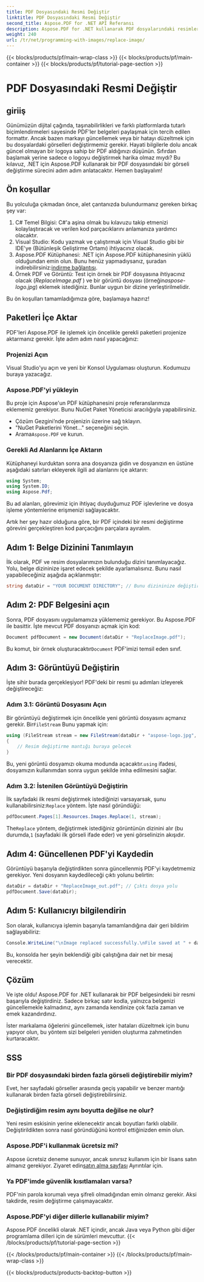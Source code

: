 ```yaml
---
title: PDF Dosyasındaki Resmi Değiştir
linktitle: PDF Dosyasındaki Resmi Değiştir
second_title: Aspose.PDF for .NET API Referansı
description: Aspose.PDF for .NET kullanarak PDF dosyalarındaki resimleri kolayca değiştirin. Adım adım talimatlar için bu kılavuzu izleyin ve PDF yönetimi becerilerinizi geliştirin.
weight: 240
url: /tr/net/programming-with-images/replace-image/
---
```


{{< blocks/products/pf/main-wrap-class >}}
{{< blocks/products/pf/main-container >}}
{{< blocks/products/pf/tutorial-page-section >}}

# PDF Dosyasındaki Resmi Değiştir

## giriiş

Günümüzün dijital çağında, taşınabilirlikleri ve farklı platformlarda tutarlı biçimlendirmeleri sayesinde PDF'ler belgeleri paylaşmak için tercih edilen formattır. Ancak bazen markayı güncellemek veya bir hatayı düzeltmek için bu dosyalardaki görselleri değiştirmemiz gerekir. Hayati bilgilerle dolu ancak güncel olmayan bir logoya sahip bir PDF aldığınızı düşünün. Sıfırdan başlamak yerine sadece o logoyu değiştirmek harika olmaz mıydı? Bu kılavuz, .NET için Aspose.PDF kullanarak bir PDF dosyasındaki bir görseli değiştirme sürecini adım adım anlatacaktır. Hemen başlayalım!

## Ön koşullar

Bu yolculuğa çıkmadan önce, alet çantanızda bulundurmanız gereken birkaç şey var:

1. C# Temel Bilgisi: C#'a aşina olmak bu kılavuzu takip etmenizi kolaylaştıracak ve verilen kod parçacıklarını anlamanıza yardımcı olacaktır.
2. Visual Studio: Kodu yazmak ve çalıştırmak için Visual Studio gibi bir IDE'ye (Bütünleşik Geliştirme Ortamı) ihtiyacınız olacak.
3.  Aspose.PDF Kütüphanesi: .NET için Aspose.PDF kütüphanesinin yüklü olduğundan emin olun. Bunu henüz yapmadıysanız, şuradan indirebilirsiniz:[indirme bağlantısı](https://releases.aspose.com/pdf/net/).
4. Örnek PDF ve Görüntü: Test için örnek bir PDF dosyasına ihtiyacınız olacak (*ReplaceImage.pdf* ) ve bir görüntü dosyası (örneğin*aspose-logo.jpg*) eklemek istediğiniz. Bunlar uygun bir dizine yerleştirilmelidir.

Bu ön koşulları tamamladığımıza göre, başlamaya hazırız! 

## Paketleri İçe Aktar

PDF'leri Aspose.PDF ile işlemek için öncelikle gerekli paketleri projenize aktarmanız gerekir. İşte adım adım nasıl yapacağınız:

### Projenizi Açın

Visual Studio'yu açın ve yeni bir Konsol Uygulaması oluşturun. Kodumuzu buraya yazacağız.

### Aspose.PDF'yi yükleyin

Bu proje için Aspose'un PDF kütüphanesini proje referanslarımıza eklememiz gerekiyor. Bunu NuGet Paket Yöneticisi aracılığıyla yapabilirsiniz. 

- Çözüm Gezgini’nde projenizin üzerine sağ tıklayın.
- "NuGet Paketlerini Yönet..." seçeneğini seçin.
-  Arama`Aspose.PDF` ve kurun.

### Gerekli Ad Alanlarını İçe Aktarın 

Kütüphaneyi kurduktan sonra ana dosyanıza gidin ve dosyanızın en üstüne aşağıdaki satırları ekleyerek ilgili ad alanlarını içe aktarın:

```csharp
using System;
using System.IO;
using Aspose.Pdf;
```

Bu ad alanları, görevimiz için ihtiyaç duyduğumuz PDF işlevlerine ve dosya işleme yöntemlerine erişmenizi sağlayacaktır.

Artık her şey hazır olduğuna göre, bir PDF içindeki bir resmi değiştirme görevini gerçekleştiren kod parçacığını parçalara ayıralım. 

## Adım 1: Belge Dizinini Tanımlayın

İlk olarak, PDF ve resim dosyalarımızın bulunduğu dizini tanımlayacağız. Yolu, belge dizininize işaret edecek şekilde ayarlamalısınız. Bunu nasıl yapabileceğiniz aşağıda açıklanmıştır:

```csharp
string dataDir = "YOUR DOCUMENT DIRECTORY"; // Bunu dizininize değiştirin
```

## Adım 2: PDF Belgesini açın

Sonra, PDF dosyasını uygulamamıza yüklememiz gerekiyor. Bu Aspose.PDF ile basittir. İşte mevcut PDF dosyanızı açmak için kod:

```csharp
Document pdfDocument = new Document(dataDir + "ReplaceImage.pdf");
```

 Bu komut, bir örnek oluşturacaktır`Document` PDF'imizi temsil eden sınıf.

## Adım 3: Görüntüyü Değiştirin

İşte sihir burada gerçekleşiyor! PDF'deki bir resmi şu adımları izleyerek değiştireceğiz:

### Adım 3.1: Görüntü Dosyasını Açın

 Bir görüntüyü değiştirmek için öncelikle yeni görüntü dosyasını açmanız gerekir. Bir`FileStream` Bunu yapmak için:

```csharp
using (FileStream stream = new FileStream(dataDir + "aspose-logo.jpg", FileMode.Open))
{
    // Resim değiştirme mantığı buraya gelecek
}
```

 Bu, yeni görüntü dosyamızı okuma modunda açacaktır.`using` ifadesi, dosyamızın kullanımdan sonra uygun şekilde imha edilmesini sağlar.

### Adım 3.2: İstenilen Görüntüyü Değiştirin

 İlk sayfadaki ilk resmi değiştirmek istediğinizi varsayarsak, şunu kullanabilirsiniz:`Replace` yöntem. İşte nasıl göründüğü:

```csharp
pdfDocument.Pages[1].Resources.Images.Replace(1, stream);
```

 The`Replace` yöntem, değiştirmek istediğiniz görüntünün dizinini alır (bu durumda,`1` (sayfadaki ilk görseli ifade eder) ve yeni görselinizin akışıdır.

## Adım 4: Güncellenen PDF'yi Kaydedin

Görüntüyü başarıyla değiştirdikten sonra güncellenmiş PDF'yi kaydetmemiz gerekiyor. Yeni dosyanın kaydedileceği çıktı yolunu belirtin:

```csharp
dataDir = dataDir + "ReplaceImage_out.pdf"; // Çıktı dosya yolu
pdfDocument.Save(dataDir);
```

## Adım 5: Kullanıcıyı bilgilendirin

Son olarak, kullanıcıya işlemin başarıyla tamamlandığına dair geri bildirim sağlayabiliriz:

```csharp
Console.WriteLine("\nImage replaced successfully.\nFile saved at " + dataDir);
```

Bu, konsolda her şeyin beklendiği gibi çalıştığına dair net bir mesaj verecektir.

## Çözüm

Ve işte oldu! Aspose.PDF for .NET kullanarak bir PDF belgesindeki bir resmi başarıyla değiştirdiniz. Sadece birkaç satır kodla, yalnızca belgenizi güncellemekle kalmadınız, aynı zamanda kendinize çok fazla zaman ve emek kazandırdınız. 

İster markalama öğelerini güncellemek, ister hataları düzeltmek için bunu yapıyor olun, bu yöntem sizi belgeleri yeniden oluşturma zahmetinden kurtaracaktır.

## SSS

### Bir PDF dosyasındaki birden fazla görseli değiştirebilir miyim?
Evet, her sayfadaki görseller arasında geçiş yapabilir ve benzer mantığı kullanarak birden fazla görseli değiştirebilirsiniz.

### Değiştirdiğim resim aynı boyutta değilse ne olur?
Yeni resim eskisinin yerine eklenecektir ancak boyutları farklı olabilir. Değiştirildikten sonra nasıl göründüğünü kontrol ettiğinizden emin olun.

### Aspose.PDF'i kullanmak ücretsiz mi?
 Aspose ücretsiz deneme sunuyor, ancak sınırsız kullanım için bir lisans satın almanız gerekiyor. Ziyaret edin[satın alma sayfası](https://purchase.aspose.com/buy) Ayrıntılar için.

### Ya PDF'imde güvenlik kısıtlamaları varsa?
PDF'nin parola korumalı veya şifreli olmadığından emin olmanız gerekir. Aksi takdirde, resim değiştirme çalışmayacaktır.

### Aspose.PDF'yi diğer dillerle kullanabilir miyim?
Aspose.PDF öncelikli olarak .NET içindir, ancak Java veya Python gibi diğer programlama dilleri için de sürümleri mevcuttur.
{{< /blocks/products/pf/tutorial-page-section >}}

{{< /blocks/products/pf/main-container >}}
{{< /blocks/products/pf/main-wrap-class >}}

{{< blocks/products/products-backtop-button >}}
